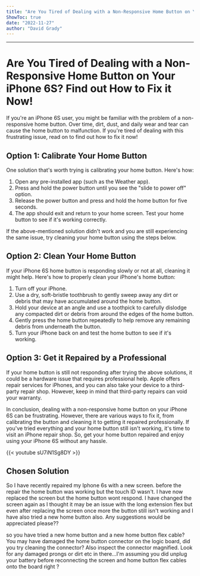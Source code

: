 ```yaml
---
title: "Are You Tired of Dealing with a Non-Responsive Home Button on Your iPhone 6S? Find out How to Fix it Now!"
ShowToc: true 
date: "2022-11-27"
author: "David Grady"
---
```

*****
# Are You Tired of Dealing with a Non-Responsive Home Button on Your iPhone 6S? Find out How to Fix it Now!

If you're an iPhone 6S user, you might be familiar with the problem of a non-responsive home button. Over time, dirt, dust, and daily wear and tear can cause the home button to malfunction. If you're tired of dealing with this frustrating issue, read on to find out how to fix it now!

## Option 1:  Calibrate Your Home Button

One solution that's worth trying is calibrating your home button. Here's how:

1. Open any pre-installed app (such as the Weather app).
2. Press and hold the power button until you see the "slide to power off" option.
3. Release the power button and press and hold the home button for five seconds.
4. The app should exit and return to your home screen. Test your home button to see if it's working correctly.

If the above-mentioned solution didn't work and you are still experiencing the same issue, try cleaning your home button using the steps below.

## Option 2: Clean Your Home Button

If your iPhone 6S home button is responding slowly or not at all, cleaning it might help. Here's how to properly clean your iPhone's home button:

1. Turn off your iPhone.
2. Use a dry, soft-bristle toothbrush to gently sweep away any dirt or debris that may have accumulated around the home button.
3. Hold your device at an angle and use a toothpick to carefully dislodge any compacted dirt or debris from around the edges of the home button.
4. Gently press the home button repeatedly to help remove any remaining debris from underneath the button.
5. Turn your iPhone back on and test the home button to see if it's working.

## Option 3: Get it Repaired by a Professional

If your home button is still not responding after trying the above solutions, it could be a hardware issue that requires professional help. Apple offers repair services for iPhones, and you can also take your device to a third-party repair shop. However, keep in mind that third-party repairs can void your warranty.

In conclusion, dealing with a non-responsive home button on your iPhone 6S can be frustrating. However, there are various ways to fix it, from calibrating the button and cleaning it to getting it repaired professionally. If you've tried everything and your home button still isn't working, it's time to visit an iPhone repair shop. So, get your home button repaired and enjoy using your iPhone 6S without any hassle.

{{< youtube sU7iN1Sg8DY >}} 



## Chosen Solution
 So I have recently repaired my Iphone 6s with a new screen. before the repair the home button was working but the touch ID wasn't. I have now replaced the screen but the home button wont respond.
I have changed the screen again as I thought it may be an issue with the long extension flex but even after replacing the screen once more the button still isn't working and I have also tried a new home button also.
Any suggestions would be appreciated please??

 so you have tried a new home button and a new home button flex cable? You may have damaged the home button connector on the logic board, did you try cleaning the connector? Also inspect the connector magnified. Look for any damaged prongs or dirt etc in there...I'm assuming you did unplug your battery before reconnecting the screen and home button flex cables onto the board right ?




